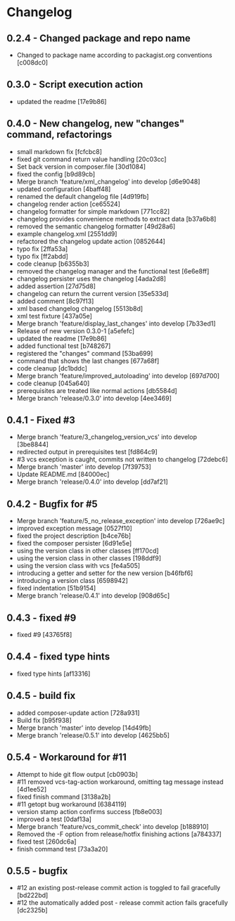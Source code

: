 # Changelog

## 0.2.4 - Changed package and repo name

* Changed to package name according to packagist.org conventions [c008dc0]

## 0.3.0 - Script execution action

* updated the readme [17e9b86]

## 0.4.0 - New changelog, new "changes" command, refactorings

* small markdown fix [fcfcbc8]
* fixed git command return value handling [20c03cc]
* Set back version in composer.file [30d1084]
* fixed the config [b9d89cb]
* Merge branch 'feature/xml_changelog' into develop [d6e9048]
* updated configuration [4baff48]
* renamed the default changelog file [4d919fb]
* changelog render action [ce65524]
* changelog formatter for simple markdown [771cc82]
* changelog provides convenience methods to extract data [b37a6b8]
* removed the semantic changelog formatter [49d28a6]
* example changelog.xml [2551dd9]
* refactored the changelog update action [0852644]
* typo fix [2ffa53a]
* typo fix [ff2abdd]
* code cleanup [b6355b3]
* removed the changelog manager and the functional test [6e6e8ff]
* changelog persister uses the changelog [4ada2d8]
* added assertion [27d75d8]
* changelog can return the current version [35e533d]
* added comment [8c97f13]
* xml based changelog changelog [5513b8d]
* xml test fixture [437a05e]
* Merge branch 'feature/display_last_changes' into develop [7b33ed1]
* Release of new version 0.3.0-1 [a5efefc]
* updated the readme [17e9b86]
* added functional test [b748267]
* registered the "changes" command [53ba699]
* command that shows the last changes [677a68f]
* code cleanup [dc1bddc]
* Merge branch 'feature/improved_autoloading' into develop [697d700]
* code cleanup [045a640]
* prerequisites are treated like normal actions [db5584d]
* Merge branch 'release/0.3.0' into develop [4ee3469]

## 0.4.1 - Fixed #3

* Merge branch 'feature/3_changelog_version_vcs' into develop [3be8844]
* redirected output in prerequisites test [fd864c9]
* #3 vcs exception is caught, commits not written to changelog [72debc6]
* Merge branch 'master' into develop [7f39753]
* Update README.md [84000ec]
* Merge branch 'release/0.4.0' into develop [dd7af21]

## 0.4.2 - Bugfix for #5

* Merge branch 'feature/5_no_release_exception' into develop [726ae9c]
* improved exception message [0527f10]
* fixed the project description [b4ce76b]
* fixed the composer persister [6d91e5e]
* using the version class in other classes [ff170cd]
* using the version class in other classes [198ddf9]
* using the version class with vcs [fe4a505]
* introducing a getter and setter for the new version [b46fbf6]
* introducing a version class [6598942]
* fixed indentation [51b9154]
* Merge branch 'release/0.4.1' into develop [908d65c]

## 0.4.3 - fixed #9

* fixed #9 [43765f8]

## 0.4.4 - fixed type hints

* fixed type hints [af13316]

## 0.4.5 - build fix

* added composer-update action [728a931]
* Build fix [b95f938]
* Merge branch 'master' into develop [14d49fb]
* Merge branch 'release/0.5.1' into develop [4625bb5]

## 0.5.4 - Workaround for #11

* Attempt to hide git flow output [cb0903b]
* #11 removed vcs-tag-action workaround, omitting tag message instead [4d1ee52]
* fixed finish command [3138a2b]
* #11 getopt bug workaround [6384119]
* version stamp action confirms success [fb8e003]
* improved a test [0daf13a]
* Merge branch 'feature/vcs_commit_check' into develop [b188910]
* Removed the -F option from release/hotfix finishing actions [a784337]
* fixed test [260dc6a]
* finish command test [73a3a20]

## 0.5.5 - bugfix

* #12 an existing post-release commit action is toggled to fail gracefully [bd222bd]
* #12 the automatically added post - release commit action fails gracefully [dc2325b]
